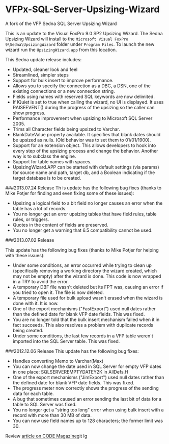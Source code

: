 VFPx-SQL-Server-Upsizing-Wizard
===============================

A fork of the VFP Sedna SQL Server Upsizing Wizard

This is an update to the Visual FoxPro 9.0 SP2 Upsizing Wizard. The Sedna Upsizing Wizard will install to the `Microsoft Visual FoxPro 9\Sedna\UpsizingWizard` folder under `Program Files`. To launch the new wizard run the `UpsizingWizard.app` from this location.

This Sedna update release includes:

* Updated, cleaner look and feel
* Streamlined, simpler steps
* Support for bulk insert to improve performance.
* Allows you to specify the connection as a DBC, a DSN, one of the existing connections or a new connection string.
* Fields using names with reserved SQL keywords are now delimited.
* If lQuiet is set to true when calling the wizard, no UI is displayed. It uses RAISEEVENT() during the progress of the upsizing so the caller can show progress.
* Performance improvement when upsizing to Microsoft SQL Server 2005.
* Trims all Character fields being upsized to Varchar.
* BlankDateValue property available. It specifies that blank dates should be upsized as nulls. (Old behavior was to set them to 01/01/1900).
* Support for an extension object. This allows developers to hook into every step of the upsizing process and change the behavior. Another way is to subclass the engine.
* Support for table names with spaces.
* UpsizingWizard.APP can be started with default settings (via params) for source name and path, target db, and a Boolean indicating if the target database is to be created.


###2013.07.24 Release
Th
is update has the following bug fixes (thanks to Mike Potjer for finding and even fixing some of these issues):

* Upsizing a logical field to a bit field no longer causes an error when the table has a lot of records.
* You no longer get an error upsizing tables that have field rules, table rules, or triggers.
* Quotes in the content of fields are preserved.
* You no longer get a warning that 6.5 compatibility cannot be used.


###2013.07.02 Release

This update has the following bug fixes (thanks to Mike Potjer for helping with these issues):

* Under some conditions, an error occurred while trying to clean up (specifically removing a working directory the wizard created, which may not be empty) after the wizard is done. This code is now wrapped in a TRY to avoid the error.
* A temporary DBF file wasn't deleted but its FPT was, causing an error if you tried to open it. The file is now deleted.
* A temporary file used for bulk upload wasn't erased when the wizard is done with it. It is now.
* One of the export mechanisms ("FastExport") used null dates rather than the defined date for blank VFP date fields. This was fixed.
* You are no longer told that the bulk insert mechanism failed when it in fact succeeds. This also resolves a problem with duplicate records being created.
* Under some conditions, the last few records in a VFP table weren't imported into the SQL Server table. This was fixed.


###2012.12.06 Release
This update has the following bug fixes:

* Handles converting Memo to Varchar(Max)
* You can now change the date used in SQL Server for empty VFP dates in one place: SQLSERVEREMPTYDATEY2K in AllDefs.H
* One of the export mechanisms ("JimExport") used null dates rather than the defined date for blank VFP date fields. This was fixed.
* The progress meter now correctly shows the progress of the sending data for each table.
* A bug that sometimes caused an error sending the last bit of data for a table to SQL Server was fixed.
* You no longer get a "string too long" error when using bulk insert with a record with more than 30 MB of data.
* You can now use field names up to 128 characters; the former limit was 30.


Review [article on CODE Magazine](http://www.code-magazine.com/Article.aspx?quickid=0703052)git lg

